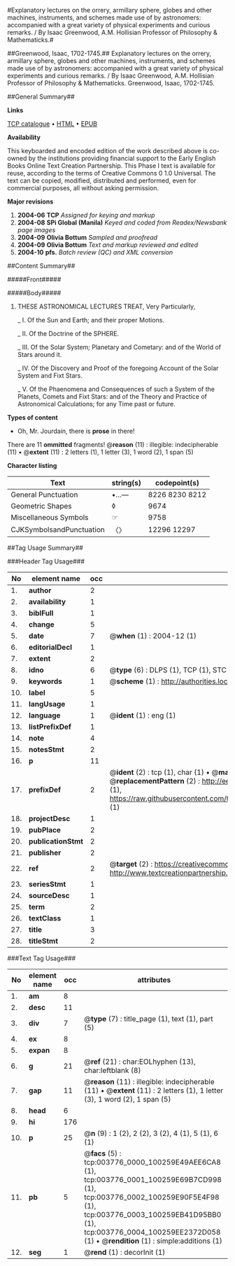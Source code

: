 #Explanatory lectures on the orrery, armillary sphere, globes and other machines, instruments, and schemes made use of by astronomers: accompanied with a great variety of physical experiments and curious remarks. / By Isaac Greenwood, A.M. Hollisian Professor of Philosophy & Mathematicks.#

##Greenwood, Isaac, 1702-1745.##
Explanatory lectures on the orrery, armillary sphere, globes and other machines, instruments, and schemes made use of by astronomers: accompanied with a great variety of physical experiments and curious remarks. / By Isaac Greenwood, A.M. Hollisian Professor of Philosophy & Mathematicks.
Greenwood, Isaac, 1702-1745.

##General Summary##

**Links**

[TCP catalogue](http://www.ota.ox.ac.uk/tcp/)  • 
[HTML](http://tei.it.ox.ac.uk/tcp/Texts-HTML/free/N03/N03126.html)  • 
[EPUB](http://tei.it.ox.ac.uk/tcp/Texts-EPUB/free/N03/N03126.epub)

**Availability**

This keyboarded and encoded edition of the
	       work described above is co-owned by the institutions
	       providing financial support to the Early English Books
	       Online Text Creation Partnership. This Phase I text is
	       available for reuse, according to the terms of Creative
	       Commons 0 1.0 Universal. The text can be copied,
	       modified, distributed and performed, even for
	       commercial purposes, all without asking permission.

**Major revisions**

1. __2004-06__ __TCP__ *Assigned for keying and markup*
1. __2004-08__ __SPi Global (Manila)__ *Keyed and coded from Readex/Newsbank page images*
1. __2004-09__ __Olivia Bottum__ *Sampled and proofread*
1. __2004-09__ __Olivia Bottum__ *Text and markup reviewed and edited*
1. __2004-10__ __pfs.__ *Batch review (QC) and XML conversion*

##Content Summary##

#####Front#####

#####Body#####

1. THESE ASTRONOMICAL LECTURES TREAT, Very Particularly,

    _ I. Of the Sun and Earth; and their proper Motions.

    _ II. Of the Doctrine of the SPHERE.

    _ III. Of the Solar System; Planetary and Cometary: and of the World of Stars around it.

    _ IV. Of the Discovery and Proof of the foregoing Account of the Solar System and Fixt Stars.

    _ V. Of the Phaenomena and Consequences of such a System of the Planets, Comets and Fixt Stars: and of the Theory and Practice of Astronomical Calculations; for any Time past or future.

**Types of content**

  * Oh, Mr. Jourdain, there is **prose** in there!

There are 11 **ommitted** fragments! 
 @__reason__ (11) : illegible: indecipherable (11)  •  @__extent__ (11) : 2 letters (1), 1 letter (3), 1 word (2), 1 span (5)

**Character listing**


|Text|string(s)|codepoint(s)|
|---|---|---|
|General Punctuation|•…—|8226 8230 8212|
|Geometric Shapes|◊|9674|
|Miscellaneous Symbols|☞|9758|
|CJKSymbolsandPunctuation|〈〉|12296 12297|

##Tag Usage Summary##

###Header Tag Usage###

|No|element name|occ|attributes|
|---|---|---|---|
|1.|__author__|2||
|2.|__availability__|1||
|3.|__biblFull__|1||
|4.|__change__|5||
|5.|__date__|7| @__when__ (1) : 2004-12 (1)|
|6.|__editorialDecl__|1||
|7.|__extent__|2||
|8.|__idno__|6| @__type__ (6) : DLPS (1), TCP (1), STC (1), NOTIS (1), IMAGE-SET (1), EVANS-CITATION (1)|
|9.|__keywords__|1| @__scheme__ (1) : http://authorities.loc.gov/ (1)|
|10.|__label__|5||
|11.|__langUsage__|1||
|12.|__language__|1| @__ident__ (1) : eng (1)|
|13.|__listPrefixDef__|1||
|14.|__note__|4||
|15.|__notesStmt__|2||
|16.|__p__|11||
|17.|__prefixDef__|2| @__ident__ (2) : tcp (1), char (1)  •  @__matchPattern__ (2) : ([0-9\-]+):([0-9IVX]+) (1), (.+) (1)  •  @__replacementPattern__ (2) : http://eebo.chadwyck.com/downloadtiff?vid=$1&page=$2 (1), https://raw.githubusercontent.com/textcreationpartnership/Texts/master/tcpchars.xml#$1 (1)|
|18.|__projectDesc__|1||
|19.|__pubPlace__|2||
|20.|__publicationStmt__|2||
|21.|__publisher__|2||
|22.|__ref__|2| @__target__ (2) : https://creativecommons.org/publicdomain/zero/1.0/ (1), http://www.textcreationpartnership.org/docs/. (1)|
|23.|__seriesStmt__|1||
|24.|__sourceDesc__|1||
|25.|__term__|2||
|26.|__textClass__|1||
|27.|__title__|3||
|28.|__titleStmt__|2||


###Text Tag Usage###

|No|element name|occ|attributes|
|---|---|---|---|
|1.|__am__|8||
|2.|__desc__|11||
|3.|__div__|7| @__type__ (7) : title_page (1), text (1), part (5)|
|4.|__ex__|8||
|5.|__expan__|8||
|6.|__g__|21| @__ref__ (21) : char:EOLhyphen (13), char:leftblank (8)|
|7.|__gap__|11| @__reason__ (11) : illegible: indecipherable (11)  •  @__extent__ (11) : 2 letters (1), 1 letter (3), 1 word (2), 1 span (5)|
|8.|__head__|6||
|9.|__hi__|176||
|10.|__p__|25| @__n__ (9) : 1 (2), 2 (2), 3 (2), 4 (1), 5 (1), 6 (1)|
|11.|__pb__|5| @__facs__ (5) : tcp:003776_0000_100259E49AEE6CA8 (1), tcp:003776_0001_100259E69B7CD998 (1), tcp:003776_0002_100259E90F5E4F98 (1), tcp:003776_0003_100259EB41D95BB0 (1), tcp:003776_0004_100259EE2372D058 (1)  •  @__rendition__ (1) : simple:additions (1)|
|12.|__seg__|1| @__rend__ (1) : decorInit (1)|
